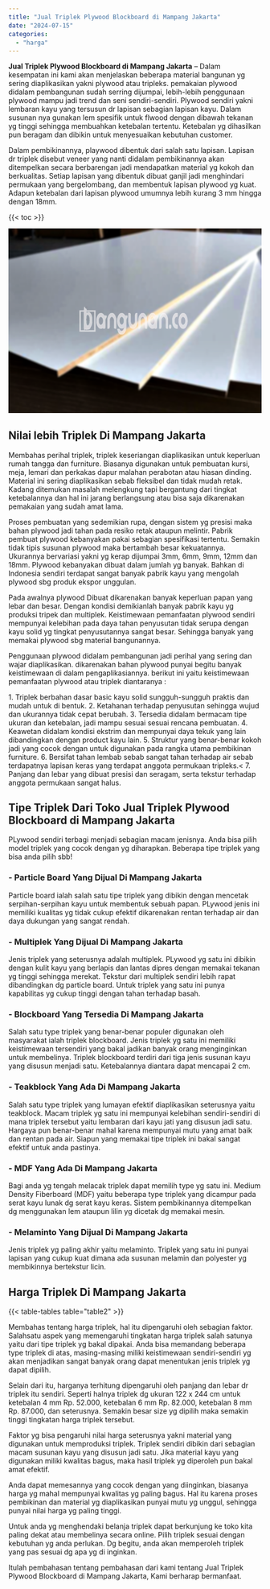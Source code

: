 ```yaml
---
title: "Jual Triplek Plywood Blockboard di Mampang Jakarta"
date: "2024-07-15"
categories: 
  - "harga"
---
```


**Jual Triplek Plywood Blockboard di Mampang Jakarta** – Dalam kesempatan ini kami akan menjelaskan beberapa material bangunan yg sering diaplikasikan yakni plywood atau tripleks. pemakaian plywood didalam pembangunan sudah serring dijumpai, lebih-lebih penggunaan plywood mampu jadi trend dan seni sendiri-sendiri. Plywood sendiri yakni lembaran kayu yang tersusun dr lapisan sebagian lapisan kayu. Dalam susunan nya gunakan lem spesifik untuk flwood dengan dibawah tekanan yg tinggi sehingga membuahkan ketebalan tertentu. Ketebalan yg dihasilkan pun beragam dan dibikin untuk menyesuaikan kebutuhan customer.

Dalam pembikinannya, playwood dibentuk dari salah satu lapisan. Lapisan dr triplek disebut veneer yang nanti didalam pembikinannya akan ditempelkan secara berbarengan jadi mendapatkan material yg kokoh dan berkualitas. Setiap lapisan yang dibentuk dibuat ganjil jadi menghindari permukaan yang bergelombang, dan membentuk lapisan plywood yg kuat. Adapun ketebalan dari lapisan plywood umumnya lebih kurang 3 mm hingga dengan 18mm.

{{< toc >}}

![Jual Triplek Plywood Blockboard di Mampang Jakarta](/images/jual-triplek-murah-10.png)

## Nilai lebih Triplek Di Mampang Jakarta

Membahas perihal triplek, triplek keseriangan diaplikasikan untuk keperluan rumah tangga dan furniture. Biasanya digunakan untuk pembuatan kursi, meja, lemari dan perkakas dapur malahan perabotan atau hiasan dinding. Material ini sering diaplikasikan sebab fleksibel dan tidak mudah retak. Kadang ditemukan masalah melengkung tapi bergantung dari tingkat ketebalannya dan hal ini jarang berlangsung atau bisa saja dikarenakan pemakaian yang sudah amat lama.

Proses pembuatan yang sedemikian rupa, dengan sistem yg presisi maka bahan plywood jadi tahan pada resiko retak ataupun melintir. Pabrik pembuat plywood kebanyakan pakai sebagian spesifikasi tertentu. Semakin tidak tipis susunan plywood maka bertambah besar kekuatannya. Ukurannya bervariasi yakni yg kerap dijumpai 3mm, 6mm, 9mm, 12mm dan 18mm. Plywood kebanyakan dibuat dalam jumlah yg banyak. Bahkan di Indonesia sendiri terdapat sangat banyak pabrik kayu yang mengolah plywood sbg produk ekspor unggulan.

Pada awalnya plywood Dibuat dikarenakan banyak keperluan papan yang lebar dan besar. Dengan kondisi demikianlah banyak pabrik kayu yg produksi tripek dan multiplek. Keistimewaan pemanfaatan plywood sendiri mempunyai kelebihan pada daya tahan penyusutan tidak serupa dengan kayu solid yg tingkat penyusutannya sangat besar. Sehingga banyak yang memakai plywood sbg material bangunannya.

Penggunaan plywood didalam pembangunan jadi perihal yang sering dan wajar diaplikasikan. dikarenakan bahan plywood punyai begitu banyak keistimewaan di dalam pengaplikasiannya. berikut ini yaitu keistimewaan pemanfaatan plywood atau triplek diantaranya :

1\. Triplek berbahan dasar basic kayu solid sungguh-sungguh praktis dan mudah untuk di bentuk. 2. Ketahanan terhadap penyusutan sehingga wujud dan ukurannya tidak cepat berubah. 3. Tersedia didalam bermacam tipe ukuran dan ketebalan, jadi mampu sesuai sesuai rencana pembuatan. 4. Keawetan didalam kondisi ekstrim dan mempunyai daya tekuk yang lain dibandingkan dengan product kayu lain. 5. Struktur yang benar-benar kokoh jadi yang cocok dengan untuk digunakan pada rangka utama pembikinan furniture. 6. Bersifat tahan lembab sebab sangat tahan terhadap air sebab terdapatnya lapisan keras yang terdapat anggota permukaan tripleks.< 7. Panjang dan lebar yang dibuat presisi dan seragam, serta tekstur terhadap anggota permukaan sangat halus.

## Tipe Triplek Dari Toko Jual Triplek Plywood Blockboard di Mampang Jakarta

PLywood sendiri terbagi menjadi sebagian macam jenisnya. Anda bisa pilih model triplek yang cocok dengan yg diharapkan. Beberapa tipe triplek yang bisa anda pilih sbb!

### \- Particle Board Yang Dijual Di Mampang Jakarta

Particle board ialah salah satu tipe triplek yang dibikin dengan mencetak serpihan-serpihan kayu untuk membentuk sebuah papan. PLywood jenis ini memiliki kualitas yg tidak cukup efektif dikarenakan rentan terhadap air dan daya dukungan yang sangat rendah.

### \- Multiplek Yang Dijual Di Mampang Jakarta

Jenis triplek yang seterusnya adalah multiplek. PLywood yg satu ini dibikin dengan kulit kayu yang berlapis dan lantas dipres dengan memakai tekanan yg tinggi sehingga merekat. Tekstur dari multiplek sendiri lebih rapat dibandingkan dg particle board. Untuk triplek yang satu ini punya kapabilitas yg cukup tinggi dengan tahan terhadap basah.

### \- Blockboard Yang Tersedia Di Mampang Jakarta

Salah satu type triplek yang benar-benar populer digunakan oleh masyarakat ialah triplek blockboard. Jenis triplek yg satu ini memiliki keistimewaan tersendiri yang bakal jadikan banyak orang menginginkan untuk membelinya. Triplek blockboard terdiri dari tiga jenis susunan kayu yang disusun menjadi satu. Ketebalannya diantara dapat mencapai 2 cm.

### \- Teakblock Yang Ada Di Mampang Jakarta

Salah satu type triplek yang lumayan efektif diaplikasikan seterusnya yaitu teakblock. Macam triplek yg satu ini mempunyai kelebihan sendiri-sendiri di mana triplek tersebut yaitu lembaran dari kayu jati yang disusun jadi satu. Hargaya pun benar-benar mahal karena mempunyai mutu yang amat baik dan rentan pada air. Siapun yang memakai tipe triplek ini bakal sangat efektif untuk anda pastinya.

### \- MDF Yang Ada Di Mampang Jakarta

Bagi anda yg tengah melacak triplek dapat memilih type yg satu ini. Medium Density Fiberboard (MDF) yaitu beberapa type triplek yang dicampur pada serat kayu lunak dg serat kayu keras. Sistem pembikinannya ditempelkan dg menggunakan lem ataupun lilin yg dicetak dg memakai mesin.

### \- Melaminto Yang Dijual Di Mampang Jakarta

Jenis triplek yg paling akhir yaitu melaminto. Triplek yang satu ini punyai lapisan yang cukup kuat dimana ada susunan melamin dan polyester yg membikinnya bertekstur licin.

## Harga Triplek Di Mampang Jakarta

{{< table-tables table="table2" >}}

Membahas tentang harga triplek, hal itu dipengaruhi oleh sebagian faktor. Salahsatu aspek yang memengaruhi tingkatan harga triplek salah satunya yaitu dari tipe triplek yg bakal dipakai. Anda bisa memandang beberapa type triplek di atas, masing-masing miliki keistimewaan sendiri-sendiri yg akan menjadikan sangat banyak orang dapat menentukan jenis triplek yg dapat dipilih.

Selain dari itu, harganya terhitung dipengaruhi oleh panjang dan lebar dr triplek itu sendiri. Seperti halnya triplek dg ukuran 122 x 244 cm untuk ketebalan 4 mm Rp. 52.000, ketebalan 6 mm Rp. 82.000, ketebalan 8 mm Rp. 87.000, dan seterusnya. Semakin besar size yg dipilih maka semakin tinggi tingkatan harga triplek tersebut.

Faktor yg bisa pengaruhi nilai harga seterusnya yakni material yang digunakan untuk memproduksi triplek. Triplek sendiri dibikin dari sebagian macam susunan kayu yang disusun jadi satu. Jika material kayu yang digunakan miliki kwalitas bagus, maka hasil triplek yg diperoleh pun bakal amat efektif.

Anda dapat memesannya yang cocok dengan yang diinginkan, biasanya harga yg mahal mempunyai kwalitas yg paling bagus. Hal itu karena proses pembikinan dan material yg diaplikasikan punyai mutu yg unggul, sehingga punyai nilai harga yg paling tinggi.

Untuk anda yg menghendaki belanja triplek dapat berkunjung ke toko kita paling dekat atau membelinya secara online. Pilih triplek sesuai dengan kebutuhan yg anda perlukan. Dg begitu, anda akan memperoleh triplek yang pas sesuai dg apa yg di inginkan.

Itulah pembahasan tentang pembahasan dari kami tentang Jual Triplek Plywood Blockboard di Mampang Jakarta, Kami berharap bermanfaat.
